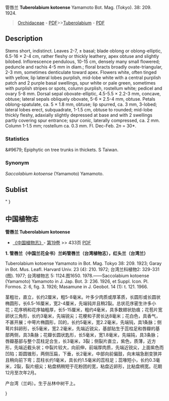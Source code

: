 管唇兰 **Tuberolabium kotoense** Yamamoto Bot. Mag. (Tokyo). 38: 209. 1924.

> [Orchidaceae](http://www.iplant.cn/info/Orchidaceae?t=foc) - [PDF](http://www.iplant.cn/foc/pdf/Orchidaceae.pdf)>>[Tuberolabium](http://www.iplant.cn/info/Tuberolabium?t=foc) - [PDF](http://www.iplant.cn/foc/pdf/Tuberolabium.pdf)

## Description

Stems short, indistinct. Leaves 2-7, ± basal; blade oblong or oblong-elliptic, 6.5-16 × 2-4 cm, rather fleshy or thickly leathery, apex obtuse and slightly bilobed. Inflorescence pendulous, 10-15 cm, densely many small flowered; peduncle and rachis 4-5 mm in diam.; floral bracts broadly ovate-triangular, 2-3 mm, sometimes denticulate toward apex. Flowers white, often tinged with yellow, lip lateral lobes purplish, mid-lobe white with a central purplish patch and 2 purple basal swellings, spur white or pale green, sometimes with purplish stripes or spots, column purplish, rostellum white; pedicel and ovary 5-8 mm. Dorsal sepal obovate-elliptic, 4.5-5.5 × 2.2-3 mm, concave, obtuse; lateral sepals obliquely obovate, 5-6 × 2.5-4 mm, obtuse. Petals oblong-spatulate, ca. 5 × 1.8 mm, obtuse; lip spurred, ca. 3 mm, 3-lobed; lateral lobes erect, subquadrate, 1-1.5 cm, obtuse to rounded; mid-lobe thickly fleshy, adaxially slightly depressed at base and with 2 swellings partly covering spur entrance; spur conic, laterally compressed, ca. 2 mm. Column 1-1.5 mm; rostellum ca. 0.3 mm. Fl. Dec-Feb. 2*n* = 30*.

### Statistics
&amp;#9679; Epiphytic on tree trunks in thickets. S Taiwan.

### Synonym
*Saccolabium kotoense* (Yamamoto) Yamamoto.


## Sublist
"
}
## 中国植物志



**管唇兰 Tuberolabium kotoense**

* [《中国植物志》](http://www.iplant.cn/frps)- [第19卷](http://www.iplant.cn/frps/vol/19) >> 433页 [PDF](http://www.iplant.cn/frps/pdf/19/433.pdf)


**1. 管唇兰（中国兰花全书）兰屿管唇兰（台湾植物志），红头兰（台湾兰）**

Tuberolabium kotoense Yamamoto in Bot. Mag. Tokyo 38: 209. 1923; Garay in Bot. Mus. Leafl. Harvard Univ. 23 (4): 210. 1972; 台湾兰科植物2: 329-331 (图). 1977; 台湾植物志 5: 1124.图1650. 1978.——Saccolabium kotoense (Yamamoto) Yamamoto in J. Jap. Bot. 3: 236. 1926, et Suppl. Icon. Pl. Formos. 2: 6, fig. 3. 1926; Masamune in J. Geobot. 14 (1): t. 121. 1966.

茎粗壮，直立，长约2厘米，粗5-8毫米。叶多少肉质或厚革质，长圆形或长圆状椭圆形，长6.5-16厘米，宽2-4厘米，先端钝并且稍2裂。总状花序密生许多小花；花序柄和花序轴粗厚，长5-15厘米，粗约4毫米，具多数翅状肋痕；花苞片宽卵状三角形，长约3毫米，先端锐尖；花梗和子房长达8毫米；花白色，具香气，不甚开展；中萼片椭圆形，凹的，长约5毫米，宽2.2毫米，先端钝，具1条脉；侧萼片斜卵形，长5毫米，宽2.2毫米，先端近锐尖，基部贴生于蕊柱足和唇瓣的基部两侧，具3条脉；花瓣长圆状匙形，长5毫米，宽1.8毫米，先端钝，具3条脉；唇瓣基部与整个蕊柱足合生，长3毫米，3裂；侧裂片直立，紫色，质薄，近方形，先端近截头状；中裂片较大，向前伸，前端厚肉质，先端近锐尖，上面紫色而凹陷；距圆锥形，两侧压扁，下垂，长2毫米，中部向前偏鼓，向末端急剧变狭并且稍向前下弯；蕊柱长约1毫米，具长约1.5毫米的蕊柱足；蕊喙短小，长约0.3毫米，2裂，裂片细尖；粘盘柄稍短于花粉团的宽，粘盘近卵形，比粘盘柄宽。花期12月至次年2月。

产台湾（兰屿）。生于丛林中树干上。



}